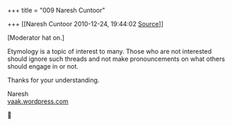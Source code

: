 +++
title = "009 Naresh Cuntoor"

+++
[[Naresh Cuntoor	2010-12-24, 19:44:02 [Source](https://groups.google.com/g/samskrita/c/t1v-ovlJ9fs)]]



\[Moderator hat on.\]

Etymology is a topic of interest to many. Those who are not interested  
should ignore such threads and not make pronouncements on what others  
should engage in or not.

Thanks for your understanding.

Naresh  
[vaak.wordpress.com](http://vaak.wordpress.com)



